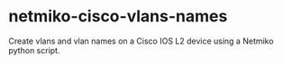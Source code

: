 # netmiko-cisco-vlans-names
Create vlans and vlan names on a Cisco IOS L2 device using a Netmiko python script.
